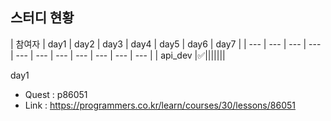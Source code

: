 ## 스터디 현황
| 참여자 | day1 | day2 | day3 | day4 | day5 | day6 | day7 |
| --- | --- | --- | --- | --- | --- | --- | --- | --- | --- | --- |
| api_dev |:white_check_mark:|||||||

day1
* Quest : p86051
* Link : https://programmers.co.kr/learn/courses/30/lessons/86051
